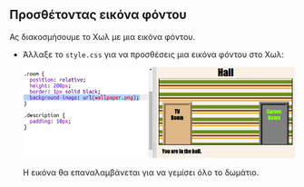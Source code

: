 ## Προσθέτοντας εικόνα φόντου

Ας διακοσμήσουμε το Χωλ με μια εικόνα φόντου.

+ Άλλαξε το `style.css` για να προσθέσεις μια εικόνα φόντου στο Χωλ:
    
    ![screenshot](images/rooms-hall-decorated.png)
    
    Η εικόνα θα επαναλαμβάνεται για να γεμίσει όλο το δωμάτιο.